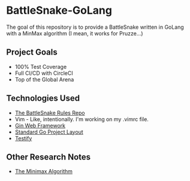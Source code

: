 # BattleSnake-GoLang

The goal of this repository is to provide a BattleSnake written in GoLang with
a MinMax algorithm (I mean, it works for Pruzze...)

## Project Goals

- 100% Test Coverage
- Full CI/CD with CircleCI
- Top of the Global Arena

## Technologies Used

- [The BattleSnake Rules Repo](https://github.com/BattlesnakeOfficial/rules)
- Vim - Like, intentionally. I'm working on my .vimrc file.
- [Gin Web Framework](https://github.com/gin-gonic/gin)
- [Standard Go Project Layout](https://github.com/golang-standards/project-layout)
- [Testify](https://github.com/stretchr/testify)

## Other Research Notes

- [The Minimax Algorithm](https://en.wikipedia.org/wiki/Minimax)
